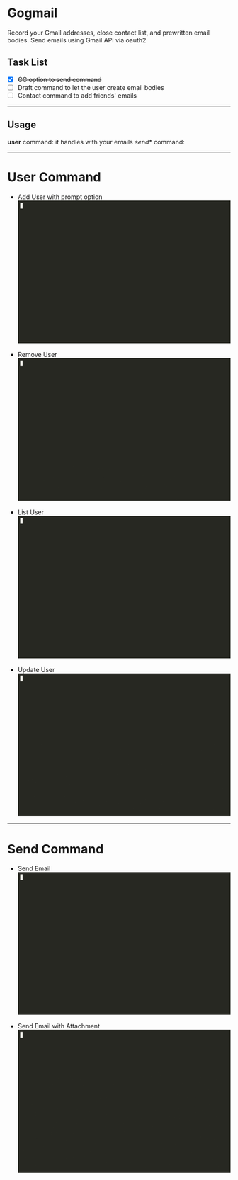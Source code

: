 # Gogmail
Record your Gmail addresses, close contact list, and prewritten email bodies. Send emails using Gmail API via oauth2

## Task List
- [X] ~~CC option to send command~~
- [ ] Draft command to let the user create email bodies
- [ ] Contact command to add friends' emails

***

## Usage
**user** command: it handles with your emails
*send** command: 

---

# User Command

- Add User with prompt option
![user_add](/example_gifs/user_add.gif)

- Remove User
![user_remoev](/example_gifs/user_remove.gif)

- List User
![user_list](/example_gifs/user_list.gif)

- Update User
![user_update](/example_gifs/user_update.gif    )

---

# Send Command

- Send Email
![send_email](/example_gifs/send_email.gif)

- Send Email with Attachment
![send_email_attachment](/example_gifs/send_email_attach.gif)

